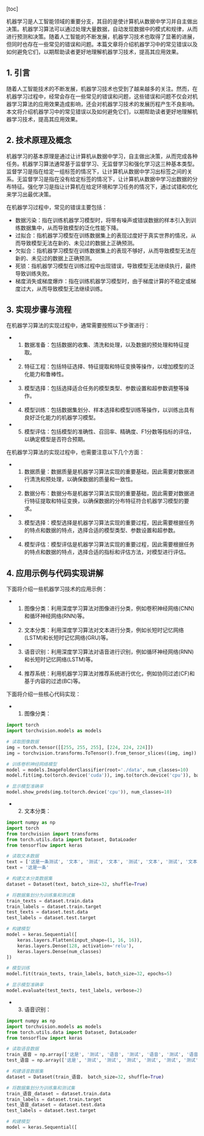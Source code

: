 
[toc]                    
                
                
机器学习是人工智能领域的重要分支，其目的是使计算机从数据中学习并自主做出决策。机器学习算法可以通过处理大量数据，自动发现数据中的模式和规律，从而进行预测和决策。随着人工智能的不断发展，机器学习技术也取得了显著的进展，但同时也存在一些常见的错误和问题。本篇文章将介绍机器学习中的常见错误以及如何避免它们，以期帮助读者更好地理解机器学习技术，提高其应用效果。

## 1. 引言

随着人工智能技术的不断发展，机器学习技术也受到了越来越多的关注。然而，在机器学习过程中，经常会存在一些常见的错误和问题，这些错误和问题不仅会对机器学习算法的应用效果造成影响，还会对机器学习技术的发展历程产生不良影响。本文将介绍机器学习中的常见错误以及如何避免它们，以期帮助读者更好地理解机器学习技术，提高其应用效果。

## 2. 技术原理及概念

机器学习的基本原理是通过让计算机从数据中学习，自主做出决策，从而完成各种任务。机器学习算法通常基于监督学习、无监督学习和强化学习这三种基本类型。监督学习是指在给定一组标签的情况下，让计算机从数据中学习出标签之间的关系。无监督学习是指在没有给定标签的情况下，让计算机从数据中学习出数据的分布特征。强化学习是指让计算机在给定环境和学习任务的情况下，通过试错和优化来学习出最优决策。

在机器学习过程中，常见的错误主要包括：

- 数据污染：指在训练机器学习模型时，将带有噪声或错误数据的样本引入到训练数据集中，从而导致模型的泛化性能下降。
- 过拟合：指机器学习模型在训练数据集上的表现过度好于真实世界的情况，从而导致模型无法在新的、未见过的数据上正确预测。
- 欠拟合：指机器学习模型在训练数据集上的表现不够好，从而导致模型无法在新的、未见过的数据上正确预测。
- 死锁：指机器学习模型在训练过程中出现错误，导致模型无法继续执行，最终导致训练失败。
- 梯度消失或梯度爆炸：指在训练机器学习模型时，由于梯度计算的不稳定或梯度过大，从而导致模型无法继续训练。

## 3. 实现步骤与流程

在机器学习算法的实现过程中，通常需要按照以下步骤进行：

- 1. 数据准备：包括数据的收集、清洗和处理，以及数据的预处理和特征提取。
- 2. 特征工程：包括特征选择、特征提取和特征变换等操作，以增加模型的泛化能力和鲁棒性。
- 3. 模型选择：包括选择适合任务的模型类型、参数设置和超参数调整等操作。
- 4. 模型训练：包括数据集划分、样本选择和模型训练等操作，以训练出具有良好泛化能力的机器学习模型。
- 5. 模型评估：包括模型的准确性、召回率、精确度、F1分数等指标的评估，以确定模型是否符合预期。

在机器学习算法的实现过程中，也需要注意以下几个方面：

- 1. 数据质量：数据质量是机器学习算法实现的重要基础，因此需要对数据进行清洗和预处理，以确保数据的质量和一致性。
- 2. 数据分布：数据分布是机器学习算法实现的重要基础，因此需要对数据进行特征提取和特征变换，以确保数据的分布特征符合机器学习模型的要求。
- 3. 模型选择：模型选择是机器学习算法实现的重要过程，因此需要根据任务的特点和数据的特点，选择合适的模型类型、参数设置和超参数。
- 4. 模型评估：模型评估是机器学习算法实现的重要过程，因此需要根据任务的特点和数据的特点，选择合适的指标和评估方法，对模型进行评估。

## 4. 应用示例与代码实现讲解

下面将介绍一些机器学习技术的应用示例：

- 1. 图像分类：利用深度学习算法对图像进行分类，例如卷积神经网络(CNN)和循环神经网络(RNN)等。
- 2. 文本分类：利用深度学习算法对文本进行分类，例如长短时记忆网络(LSTM)和长短时记忆网络(GRU)等。
- 3. 语音识别：利用深度学习算法对语音进行识别，例如循环神经网络(RNN)和长短时记忆网络(LSTM)等。
- 4. 推荐系统：利用机器学习算法对推荐系统进行优化，例如协同过滤(CF)和基于内容的过滤(BC)等。

下面将介绍一些核心代码实现：

- 1. 图像分类：
```python
import torch
import torchvision.models as models

# 读取图像数据
img = torch.tensor([[255, 255, 255], [224, 224, 224]])
img = torchvision.transforms.ToTensor().from_tensor_slices((img, img))

# 训练卷积神经网络模型
model = models.ImageFolderClassifier(root='./data', num_classes=10)
model.fit(img.to(torch.device('cuda')), img.to(torch.device('cpu')), batch_size=32, epochs=5)

# 显示模型准确率
model.show_preds(img.to(torch.device('cpu')), num_classes=10)
```

- 2. 文本分类：
```python
import numpy as np
import torch
from torchvision import transforms
from torch.utils.data import Dataset, DataLoader
from tensorflow import keras

# 读取文本数据
text = ['这是一条测试', '文本', '测试', '文本', '测试', '文本', '测试', '文本', '测试']
text = '这是一条'

# 构建文本分类数据集
dataset = Dataset(text, batch_size=32, shuffle=True)

# 将数据集划分为训练集和测试集
train_texts = dataset.train.data
train_labels = dataset.train.target
test_texts = dataset.test.data
test_labels = dataset.test.target

# 构建模型
model = keras.Sequential([
    keras.layers.Flatten(input_shape=(1, 16, 16)),
    keras.layers.Dense(128, activation='relu'),
    keras.layers.Dense(num_classes)
])

# 模型训练
model.fit(train_texts, train_labels, batch_size=32, epochs=5)

# 显示模型准确率
model.evaluate(test_texts, test_labels, verbose=2)
```

- 3. 语音识别：
```python
import numpy as np
import torchvision.models as models
from torch.utils.data import Dataset, DataLoader
from tensorflow import keras

# 读取语音数据
train_语音 = np.array(['这是', '测试', '语音', '测试', '语音', '测试', '语音', '测试', '语音', '测试'])
test_语音 = np.array(['这是', '测试', '测试', '测试', '测试', '测试', '测试', '测试', '测试'])

# 构建语音数据集
dataset = Dataset(train_语音， batch_size=32, shuffle=True)

# 将数据集划分为训练集和测试集
train_语音_dataset = dataset.train.data
train_labels = dataset.train.target
test_语音_dataset = dataset.test.data
test_labels = dataset.test.target

# 构建模型
model = keras.Sequential([

